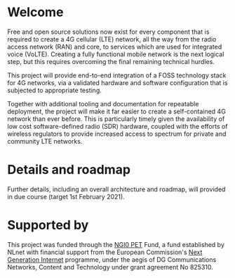 # Welcome

Free and open source solutions now exist for every component that is required to create a 4G cellular (LTE) network, all the way from the radio access network (RAN) and core, to services which are used for integrated voice (VoLTE). Creating a fully functional mobile network is the next logical step, but this requires overcoming the final remaining technical hurdles. 

This project will provide end-to-end integration of a FOSS technology stack for 4G networks, via a validated hardware and software configuration that is subjected to appropriate testing. 

Together with additional tooling and documentation for repeatable deployment, the project will make it far easier to create a self-contained 4G network than ever before. This is particularly timely given the availability of low cost software-defined radio (SDR) hardware, coupled with the efforts of wireless regulators to provide increased access to spectrum for private and community LTE networks.

# Details and roadmap

Further details, including an overall architecture and roadmap, will provided in due course (target 1st February 2021).

# Supported by

This project was funded through the [NGI0 PET](https://nlnet.nl/PET) Fund, a fund established by NLnet with financial support from the European Commission's [Next Generation Internet](https://ngi.eu/) programme, under the aegis of DG Communications Networks, Content and Technology under grant agreement No 825310.
